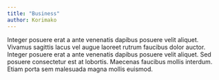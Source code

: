 ```yaml
---
title: "Business"
author: Korimako
---
```


Integer posuere erat a ante venenatis dapibus posuere velit aliquet. Vivamus sagittis lacus vel augue laoreet rutrum faucibus dolor auctor. Integer posuere erat a ante venenatis dapibus posuere velit aliquet. Sed posuere consectetur est at lobortis. Maecenas faucibus mollis interdum. Etiam porta sem malesuada magna mollis euismod.
